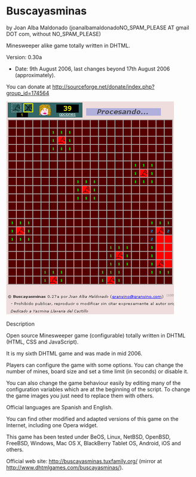Buscayasminas 
============== 
by Joan Alba Maldonado (joanalbamaldonadoNO_SPAM_PLEASE AT gmail DOT com, without NO_SPAM_PLEASE)

Minesweeper alike game totally written in DHTML.

Version: 0.30a 
- Date: 9th August 2006, last changes beyond 17th August 2006 (approximately).

You can donate at http://sourceforge.net/donate/index.php?group_id=174564


![ScreenShot](screenshot.gif)


Description

Open source Minesweeper game (configurable) totally written in DHTML (HTML, CSS and JavaScript).

It is my sixth DHTML game and was made in mid 2006.

Players can configure the game with some options. You can change the number of mines, board size and set a time limit (in seconds) or disable it.

You can also change the game behaviour easily by editing many of the configuration variables which are at the beginning of the script. To change the game images you just need to replace them with others.

Official languages are Spanish and English.

You can find other modified and adapted versions of this game on the Internet, including one Opera widget.

This game has been tested under BeOS, Linux, NetBSD, OpenBSD, FreeBSD, Windows, Mac OS X, BlackBerry Tablet OS, Android, iOS and others.


Official web site: http://buscayasminas.tuxfamily.org/ (mirror at http://www.dhtmlgames.com/buscayasminas/).